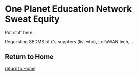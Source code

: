 # One Planet Education Network Sweat Equity
Put stuff here.

Requesting SBOMS of it's suppliers (list who), LoRaWAN tech, ...

## Return to Home
[return to Home](../../index.md)
